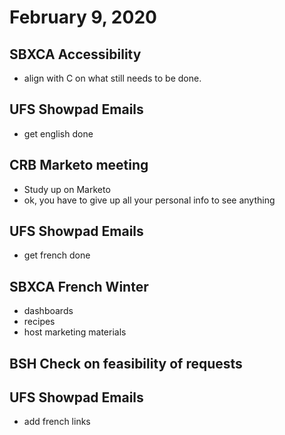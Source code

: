 # February 9, 2020

## SBXCA Accessibility
- align with C on what still needs to be done.

## UFS Showpad Emails
- get english done

## CRB Marketo meeting
- Study up on Marketo
- ok, you have to give up all your personal info to see anything

## UFS Showpad Emails
- get french done

## SBXCA French Winter
- dashboards
- recipes
- host marketing materials

## BSH Check on feasibility of requests

## UFS Showpad Emails
- add french links